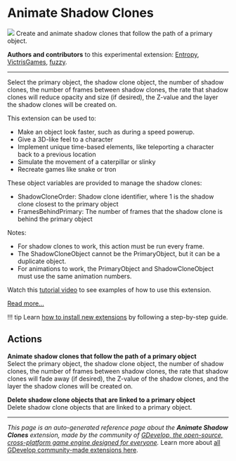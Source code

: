 # Animate Shadow Clones

<img src="https://resources.gdevelop-app.com/assets/Icons/vector-arrange-above.svg" class="extension-icon"></img>
Create and animate shadow clones that follow the path of a primary object.

**Authors and contributors** to this experimental extension: [Entropy](https://gd.games/Entropy), [VictrisGames](https://gd.games/VictrisGames), [fuzzy](https://gd.games/fuzzy).

---

Select the primary object, the shadow clone object, the number of shadow clones, the number of frames between shadow clones, the rate that shadow clones will reduce opacity and size (if desired), the Z-value and the layer the shadow clones will be created on.

This extension can be used to:


- Make an object look faster, such as during a speed powerup.  
- Give a 3D-like feel to a character
- Implement unique time-based elements, like teleporting a character back to a previous location
- Simulate the movement of a caterpillar or slinky
- Recreate games like snake or tron

These object variables are provided to manage the shadow clones:


- ShadowCloneOrder: Shadow clone identifier, where 1 is the shadow clone closest to the primary object
- FramesBehindPrimary: The number of frames that the shadow clone is behind the primary object

Notes: 

- For shadow clones to work, this action must be run every frame.
- The ShadowCloneObject cannot be the PrimaryObject, but it can be a duplicate object. 
- For animations to work, the PrimaryObject and ShadowCloneObject must use the same animation numbers.

Watch this [tutorial video](https://youtu.be/2t4ANYgrrak) to see examples of how to use this extension.

[Read more...](https://www.youtube.com/watch?v=2t4ANYgrrak)

!!! tip
    Learn [how to install new extensions](/gdevelop5/extensions/search) by following a step-by-step guide.

## Actions

**Animate shadow clones that follow the path of a primary object**  
Select the primary object, the shadow clone object, the number of shadow clones, the number of frames between shadow clones, the rate that shadow clones will fade away (if desired), the Z-value of the shadow clones, and the layer the shadow clones will be created on.

**Delete shadow clone objects that are linked to a primary object**  
Delete shadow clone objects that are linked to a primary object.




---

*This page is an auto-generated reference page about the **Animate Shadow Clones** extension, made by the community of [GDevelop, the open-source, cross-platform game engine designed for everyone](https://gdevelop.io/).* Learn more about [all GDevelop community-made extensions here](/gdevelop5/extensions).